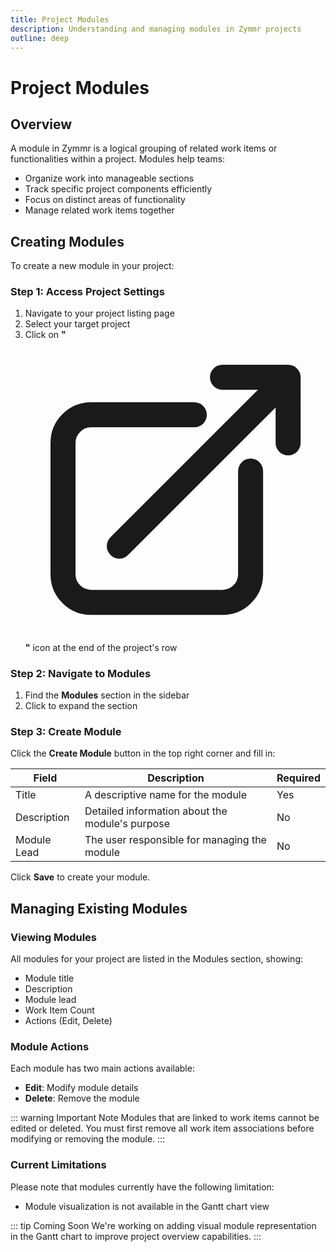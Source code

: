 ```yaml
---
title: Project Modules
description: Understanding and managing modules in Zymmr projects
outline: deep
---
```


# Project Modules

## Overview

A module in Zymmr is a logical grouping of related work items or functionalities within a project. Modules help teams:

- Organize work into manageable sections
- Track specific project components efficiently
- Focus on distinct areas of functionality
- Manage related work items together

## Creating Modules

To create a new module in your project:

### Step 1: Access Project Settings

1. Navigate to your project listing page
2. Select your target project
3. Click on **"<svg xmlns="http://www.w3.org/2000/svg" fill="none" viewBox="0 0 24 24" stroke-width="2.0" stroke="currentColor" class="navigation-icon"><path stroke-linecap="round" stroke-linejoin="round" d="M13.5 6H5.25A2.25 2.25 0 003 8.25v10.5A2.25 2.25 0 005.25 21h10.5A2.25 2.25 0 0018 18.75V10.5m-10.5 6L21 3m0 0h-5.25M21 3v5.25"></path></svg>"** icon at the end of the project's row

### Step 2: Navigate to Modules

1. Find the **Modules** section in the sidebar
2. Click to expand the section

### Step 3: Create Module

Click the **Create Module** button in the top right corner and fill in:

| Field       | Description                                     | Required |
| ----------- | ----------------------------------------------- | -------- |
| Title       | A descriptive name for the module               | Yes      |
| Description | Detailed information about the module's purpose | No       |
| Module Lead | The user responsible for managing the module    | No       |

Click **Save** to create your module.

## Managing Existing Modules

### Viewing Modules

All modules for your project are listed in the Modules section, showing:

- Module title
- Description
- Module lead
- Work Item Count
- Actions (Edit, Delete)

### Module Actions

Each module has two main actions available:

- **Edit**: Modify module details
- **Delete**: Remove the module

::: warning Important Note
Modules that are linked to work items cannot be edited or deleted. You must first remove all work item associations before modifying or removing the module.
:::

### Current Limitations

Please note that modules currently have the following limitation:

- Module visualization is not available in the Gantt chart view

::: tip Coming Soon
We're working on adding visual module representation in the Gantt chart to improve project overview capabilities.
:::
